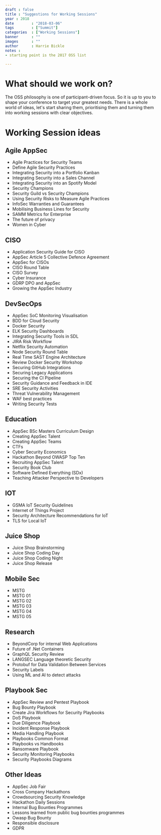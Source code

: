 ```yaml
---
draft : false
title : "Suggestions for Working Sessions"
year : 2018
date        : "2018-03-06"
tags        : ["Summit"]
categories  : ["Working Sessions"]
banner      : ""
images      : ""
author      : Harrie Bickle 
notes : 
- starting point is the 2017 OSS list

---
```


# What should we work on?

The OSS philosophy is one of participant-driven focus. So it is up to you to shape your conference to target your greatest needs. There is a whole world of ideas, let's start sharing them, prioritising them and turning them into working sessions with clear objectives.

# Working Session ideas

## Agile AppSec

- Agile Practices for Security Teams
- Define Agile Security Practices
- Integrating Security into a Portfolio Kanban
- Integrating Security into a Sales Channel
- Integrating Security into an Spotify Model
- Security Champions
- Security Guild vs Security Champions
- Using Security Risks to Measure Agile Practices
- InfoSec Warranties and Guarantees
- Mobilising Business Lines for Security
- SAMM Metrics for Enterprise
- The future of privacy
- Women in Cyber

## CISO

- Application Security Guide for CISO
- AppSec Article 5 Collective Defence Agreement
- AppSec for CISOs
- CISO Round Table
- CISO Survey
- Cyber Insurance
- GDRP DPO and AppSec
- Growing the AppSec Industry

## DevSecOps

- AppSec SoC Monitoring Visualisation
- BDD for Cloud Security
- Docker Security
- ELK Security Dashboards
- Integrating Security Tools in SDL
- JIRA Risk Workflow
- Netflix Security Automation
- Node Security Round Table
- Real Time SAST Engine Architecture
- Review Docker Security Workshop
- Securing GitHub Integrations
- Securing Legacy Applications
- Securing the CI Pipeline
- Security Guidance and Feedback in IDE
- SRE Security Activities
- Threat Vulnerability Management
- WAF best practices
- Writing Security Tests

## Education

- AppSec BSc Masters Curriculum Design
- Creating AppSec Talent
- Creating AppSec Teams
- CTFs
- Cyber Security Economics
- Hackathon Beyond OWASP Top Ten
- Recruiting AppSec Talent
- Security Book Club
- Software Defined Everything (SDx)
- Teaching Attacker Perspective to Developers

## IOT

- GSMA IoT Security Guidelines
- Internet of Things Project
- Security Architecture Recommendations for IoT
- TLS for Local IoT

## Juice Shop

- Juice Shop Brainstorming
- Juice Shop Coding Day
- Juice Shop Coding Night
- Juice Shop Release

## Mobile Sec

- MSTG 
- MSTG 01
- MSTG 02
- MSTG 03
- MSTG 04
- MSTG 05

## Research

- BeyondCorp for internal Web Applications
- Future of .Net Containers
- GraphQL Security Review
- LANGSEC Language theoretic Security
- Protobuf for Data Validation Between Services
- Security Labels
- Using ML and AI to detect attacks

## Playbook Sec

- AppSec Review and Pentest Playbook
- Bug Bounty Playbook
- Create Jira Workflows for Security Playbooks
- DoS Playbook
- Due Diligence Playbook
- Incident Response Playbook
- Media Handling Playbook
- Playbooks Common Format
- Playbooks vs Handbooks
- Ransomware Playbook
- Security Monitoring Playbooks
- Security Playbooks Diagrams

## Other Ideas

- AppSec Job Fair
- Cross Company Hackathons
- Crowdsourcing Security Knowledge
- Hackathon Daily Sessions
- Internal Bug Bounties Programmes
- Lessons learned from public bug bounties programmes
- Owasp Bug Bounty
- Responsible disclosure
- GDPR


<!-- These have been excluded for lack of heading only

Java
Node
SAST
SOC
TLS
--->







